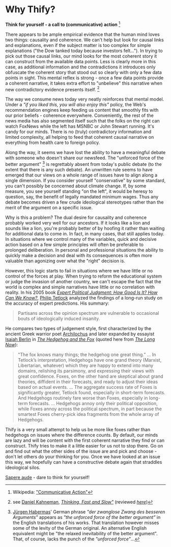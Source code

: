 Why Thify?
==========

**Think for yourself - a call to (communicative) action** [^communicativeaction]

There appears to be ample empirical evidence that the human mind loves two things: causality and coherence. We can't help but look for causal links and explanations, even if the subject matter is too complex for simple explanations ("the Dow tanked today because investors felt...").  In trying to pick out those causal links, our mind looks for the most coherent story it can construct from the available data points.  Less is clearly more in this case, as additional information and the contradictions it introduces only obfuscate the coherent story that stood out so clearly with only a few data points in sight. This mental reflex is strong - once a few data points provide a coherent narrative, it takes extra effort to "unbelieve" this narrative when new contradictory evidence presents itself. [^kahnemann]

The way we consume news today very neatly reinforces that mental model. Under a *"if you liked this, you will also enjoy this"* policy, the Web's recommendation engines keep feeding us content that smoothly fits with our prior beliefs - coherence everywhere. Conveniently, the rest of the news media has also segmented itself such that the folks on the right can watch FoxNews while the left has MSNBC or John Stewart running. It's candy for our minds. There is no (truly) contradictory information and limited complexity, all helping to feed that coherent causal narrative on everything from health care to foreign policy.

Along the way, it seems we have lost the ability to have a meaningful debate with someone who doesn't share our newsfeed. The "unforced force of the better argument" [^zwangloserzwang] is regrettably absent from today's public debate (to the extent that there is any such debate).  An unwritten rule seems to have emerged that our views on a whole range of issues have to align along a single dimension. If you consider yourself "conservative" by some standard, you can't possibly be concerned about climate change. If, by some measure, you see yourself standing "on the left", it would be heresy to question, say, the benefit of legally mandated minimum wages. Thus any debate becomes driven a few crude ideological stereotypes rather than the merit of the argument on a specific issue.

Why is this a problem? The dual desire for causality and coherence probably worked very well for our ancestors. If it looks like a lion and sounds like a lion, you're probably better of by hoofing it rather than waiting for additional data to come in. In fact, in many cases, that still applies today. In situations where we control many of the variables, quick and decisive action based on a few simple principles will often be preferable to prolonged deliberation. In personal and professional situations the ability to quickly make a decision and deal with its consequences is often more valuable than agonizing over what the "right" decision is.

However, this logic starts to fail in situations where we have little or no control of the forces at play. When trying to reform the educational system or judge the invasion of another country, we can't escape the fact that the world is complex and simple narratives have little or no correlation with reality.  In his 2005 book *[Expert Political Judgment: How Good Is It? How Can We Know?](http://press.princeton.edu/titles/7959.html)*, [Philip Tetlock](http://www.sas.upenn.edu/tetlock/) analyzed the findings of a long-run study on the accuracy of expert predictions. His summary:

> Partisans across the opinion spectrum are vulnerable to occasional bouts of ideologically induced insanity.

He compares two types of judgement style, first characterized by the ancient Greek warrior poet [Archilochus](http://en.wikipedia.org/wiki/Archilochus) and later expanded by essayist [Isaiah Berlin](http://en.wikipedia.org/wiki/Isaiah_Berlin) in *[The Hedgehog and the Fox](http://en.wikipedia.org/wiki/The_Hedgehog_and_the_Fox)* (quoted here from *[The Long Now](http://longnow.org/seminars/02007/jan/26/why-foxes-are-better-forecasters-than-hedgehogs/)*):

> "The fox knows many things; the hedgehog one great thing.” ...  In
> Tetlock’s interpretation, Hedgehogs have one grand theory (Marxist,
> Libertarian, whatever) which they are happy to extend into many domains,
> relishing its parsimony, and expressing their views with great
> confidence. Foxes, on the other hand are skeptical about grand theories,
> diffident in their forecasts, and ready to adjust their ideas based on
> actual events.  ...  The aggregate success rate of Foxes is significantly
> greater, Tetlock found, especially in short-term forecasts. And Hedgehogs
> routinely fare worse than Foxes, especially in long-term forecasts. ...
> Hedgehogs annoy only their political opposition, while Foxes annoy across the
> political spectrum, in part because the smartest Foxes cherry-pick idea
> fragments from the whole array of Hedgehogs.

Thify is a very small attempt to help us be more like foxes rather than hedgehogs on issues where the difference counts. By default, our minds are lazy and will be content with the first coherent narrative they find or can construct.  Thify tries to make it a little easier for us not to stop there. Go on and find out what the other sides of the issue are and pick and choose - don't let others do your thinking for you. Once we have looked at an issue this way, we hopefully can have a constructive debate again that straddles ideological silos.

[Sapere aude](http://en.wikipedia.org/wiki/Sapere_aude) - dare to think for yourself!


[^communicativeaction]: Wikipedia: ["Communicative Action"](http://en.wikipedia.org/wiki/Communicative_action)

[^kahnemann]: see [Daniel Kahneman](http://www.princeton.edu/~kahneman/), *[Thinking, Fast and Slow"](http://www.goodreads.com/book/show/11468377-thinking-fast-and-slow)* (reviewed *[here](http://scholar.harvard.edu/files/shleifer/files/kahneman_review_jel_final.pdf)*)

[^zwangloserzwang]: [Jürgen Habermas](http://plato.stanford.edu/entries/habermas/)' German phrase *"der zwanglose Zwang des besseren Arguments"* appears as *"the unforced force of the better argument"* in the English translations of his works. That translation however misses some of the levity of the German original. An alternative English equivalent might be "the relaxed inevitability of the better argument". That, of course, lacks the punch of the *"unforced force"*...
